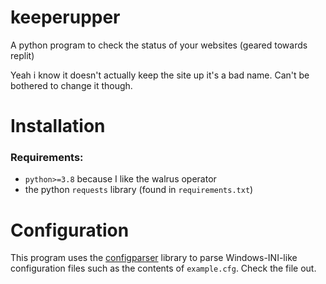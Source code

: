 # keeperupper
A python program to check the status of your websites (geared towards replit)

Yeah i know it doesn't actually keep the site up it's a bad name. Can't be bothered to change it though.

# Installation
### Requirements:
* `python>=3.8` because I like the walrus operator
* the python `requests` library (found in `requirements.txt`)

# Configuration
This program uses the [configparser](https://docs.python.org/3/library/configparser.html) library to parse Windows-INI-like configuration files such as the contents of `example.cfg`. Check the file out.